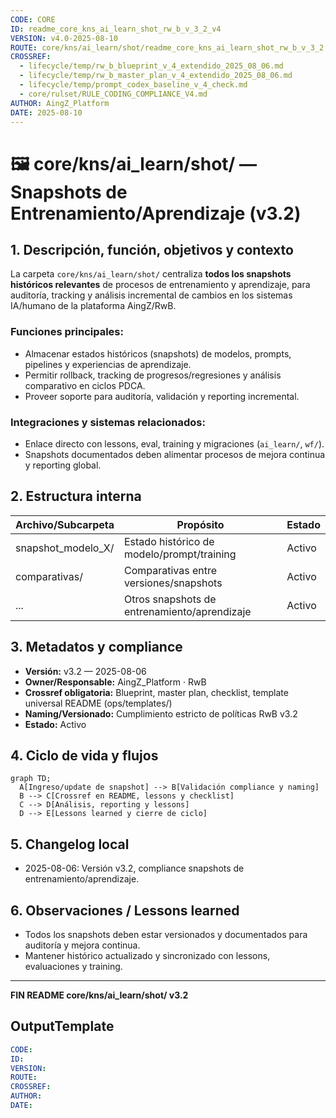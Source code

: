 ```yaml
---
CODE: CORE
ID: readme_core_kns_ai_learn_shot_rw_b_v_3_2_v4
VERSION: v4.0-2025-08-10
ROUTE: core/kns/ai_learn/shot/readme_core_kns_ai_learn_shot_rw_b_v_3_2.md
CROSSREF:
  - lifecycle/temp/rw_b_blueprint_v_4_extendido_2025_08_06.md
  - lifecycle/temp/rw_b_master_plan_v_4_extendido_2025_08_06.md
  - lifecycle/temp/prompt_codex_baseline_v_4_check.md
  - core/rulset/RULE_CODING_COMPLIANCE_V4.md
AUTHOR: AingZ_Platform
DATE: 2025-08-10
---
```

# 🖼️ core/kns/ai\_learn/shot/ — Snapshots de Entrenamiento/Aprendizaje (v3.2)

## 1. Descripción, función, objetivos y contexto

La carpeta `core/kns/ai_learn/shot/` centraliza **todos los snapshots históricos relevantes** de procesos de entrenamiento y aprendizaje, para auditoría, tracking y análisis incremental de cambios en los sistemas IA/humano de la plataforma AingZ/RwB.

### Funciones principales:

- Almacenar estados históricos (snapshots) de modelos, prompts, pipelines y experiencias de aprendizaje.
- Permitir rollback, tracking de progresos/regresiones y análisis comparativo en ciclos PDCA.
- Proveer soporte para auditoría, validación y reporting incremental.

### Integraciones y sistemas relacionados:

- Enlace directo con lessons, eval, training y migraciones (`ai_learn/`, `wf/`).
- Snapshots documentados deben alimentar procesos de mejora continua y reporting global.

## 2. Estructura interna

| Archivo/Subcarpeta   | Propósito                                    | Estado |
| -------------------- | -------------------------------------------- | ------ |
| snapshot\_modelo\_X/ | Estado histórico de modelo/prompt/training   | Activo |
| comparativas/        | Comparativas entre versiones/snapshots       | Activo |
| ...                  | Otros snapshots de entrenamiento/aprendizaje | Activo |

## 3. Metadatos y compliance

- **Versión:** v3.2 — 2025-08-06
- **Owner/Responsable:** AingZ\_Platform · RwB
- **Crossref obligatoria:** Blueprint, master plan, checklist, template universal README (ops/templates/)
- **Naming/Versionado:** Cumplimiento estricto de políticas RwB v3.2
- **Estado:** Activo

## 4. Ciclo de vida y flujos

```mermaid
graph TD;
  A[Ingreso/update de snapshot] --> B[Validación compliance y naming]
  B --> C[Crossref en README, lessons y checklist]
  C --> D[Análisis, reporting y lessons]
  D --> E[Lessons learned y cierre de ciclo]
```

## 5. Changelog local

- 2025-08-06: Versión v3.2, compliance snapshots de entrenamiento/aprendizaje.

## 6. Observaciones / Lessons learned

- Todos los snapshots deben estar versionados y documentados para auditoría y mejora continua.
- Mantener histórico actualizado y sincronizado con lessons, evaluaciones y training.

---

**FIN README core/kns/ai\_learn/shot/ v3.2**

## OutputTemplate
```yaml
CODE:
ID:
VERSION:
ROUTE:
CROSSREF:
AUTHOR:
DATE:
```
